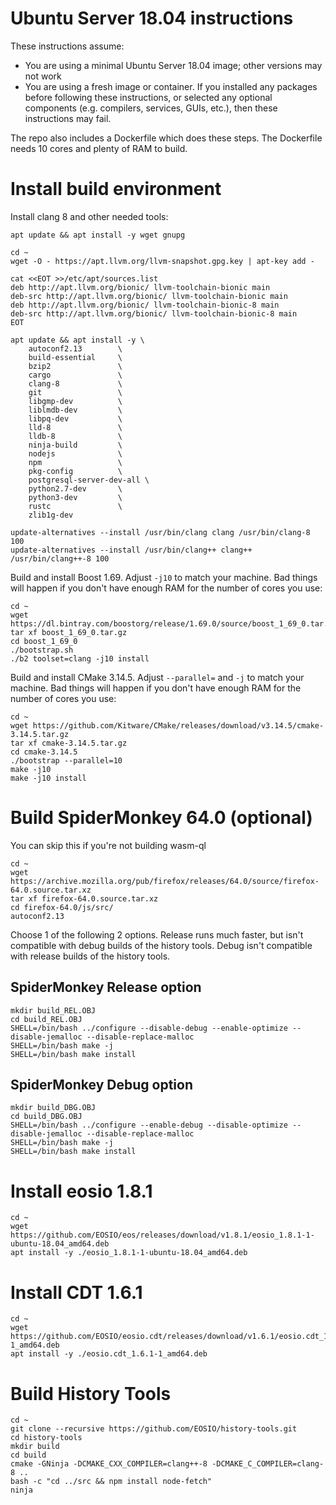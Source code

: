 # Ubuntu Server 18.04 instructions

These instructions assume:
* You are using a minimal Ubuntu Server 18.04 image; other versions may not work
* You are using a fresh image or container. If you installed any packages before
  following these instructions, or selected any optional components (e.g. compilers,
  services, GUIs, etc.), then these instructions may fail.

The repo also includes a Dockerfile which does these steps. The Dockerfile needs
10 cores and plenty of RAM to build.

# Install build environment

Install clang 8 and other needed tools:
```
apt update && apt install -y wget gnupg

cd ~
wget -O - https://apt.llvm.org/llvm-snapshot.gpg.key | apt-key add -

cat <<EOT >>/etc/apt/sources.list
deb http://apt.llvm.org/bionic/ llvm-toolchain-bionic main
deb-src http://apt.llvm.org/bionic/ llvm-toolchain-bionic main
deb http://apt.llvm.org/bionic/ llvm-toolchain-bionic-8 main
deb-src http://apt.llvm.org/bionic/ llvm-toolchain-bionic-8 main
EOT

apt update && apt install -y \
    autoconf2.13        \
    build-essential     \
    bzip2               \
    cargo               \
    clang-8             \
    git                 \
    libgmp-dev          \
    liblmdb-dev         \
    libpq-dev           \
    lld-8               \
    lldb-8              \
    ninja-build         \
    nodejs              \
    npm                 \
    pkg-config          \
    postgresql-server-dev-all \
    python2.7-dev       \
    python3-dev         \
    rustc               \
    zlib1g-dev

update-alternatives --install /usr/bin/clang clang /usr/bin/clang-8 100
update-alternatives --install /usr/bin/clang++ clang++ /usr/bin/clang++-8 100
```

Build and install Boost 1.69. Adjust `-j10` to match your machine. Bad things will
happen if you don't have enough RAM for the number of cores you use:

```
cd ~
wget https://dl.bintray.com/boostorg/release/1.69.0/source/boost_1_69_0.tar.gz
tar xf boost_1_69_0.tar.gz
cd boost_1_69_0
./bootstrap.sh
./b2 toolset=clang -j10 install
```

Build and install CMake 3.14.5. Adjust `--parallel=` and `-j` to match your machine.
Bad things will happen if you don't have enough RAM for the number of cores you use:

```
cd ~
wget https://github.com/Kitware/CMake/releases/download/v3.14.5/cmake-3.14.5.tar.gz
tar xf cmake-3.14.5.tar.gz
cd cmake-3.14.5
./bootstrap --parallel=10
make -j10
make -j10 install
```

# Build SpiderMonkey 64.0 (optional)

You can skip this if you're not building wasm-ql

```
cd ~
wget https://archive.mozilla.org/pub/firefox/releases/64.0/source/firefox-64.0.source.tar.xz
tar xf firefox-64.0.source.tar.xz
cd firefox-64.0/js/src/
autoconf2.13
```

Choose 1 of the following 2 options. Release runs much faster, but isn't compatible with debug builds of the history tools. Debug isn't compatible with release builds of the history tools.

## SpiderMonkey Release option

```
mkdir build_REL.OBJ
cd build_REL.OBJ
SHELL=/bin/bash ../configure --disable-debug --enable-optimize --disable-jemalloc --disable-replace-malloc
SHELL=/bin/bash make -j
SHELL=/bin/bash make install
```

## SpiderMonkey Debug option

```
mkdir build_DBG.OBJ
cd build_DBG.OBJ
SHELL=/bin/bash ../configure --enable-debug --disable-optimize --disable-jemalloc --disable-replace-malloc
SHELL=/bin/bash make -j
SHELL=/bin/bash make install
```

# Install eosio 1.8.1

```
cd ~
wget https://github.com/EOSIO/eos/releases/download/v1.8.1/eosio_1.8.1-1-ubuntu-18.04_amd64.deb
apt install -y ./eosio_1.8.1-1-ubuntu-18.04_amd64.deb
```

# Install CDT 1.6.1

```
cd ~
wget https://github.com/EOSIO/eosio.cdt/releases/download/v1.6.1/eosio.cdt_1.6.1-1_amd64.deb
apt install -y ./eosio.cdt_1.6.1-1_amd64.deb
```

# Build History Tools

```
cd ~
git clone --recursive https://github.com/EOSIO/history-tools.git
cd history-tools
mkdir build
cd build
cmake -GNinja -DCMAKE_CXX_COMPILER=clang++-8 -DCMAKE_C_COMPILER=clang-8 ..
bash -c "cd ../src && npm install node-fetch"
ninja
```
